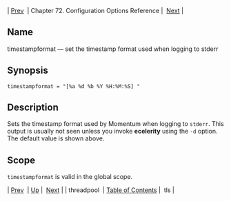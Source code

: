| [Prev](conf.ref.threadpool)  | Chapter 72. Configuration Options Reference |  [Next](config.ref.tls) |

<a name="conf.ref.timestampformat"></a>
## Name

timestampformat — set the timestamp format used when logging to stderr

## Synopsis

`timestampformat = "[%a %d %b %Y %H:%M:%S] "`

<a name="idp26877584"></a>
## Description

Sets the timestamp format used by Momentum when logging to `stderr`. This output is usually not seen unless you invoke **ecelerity** using the `-d` option. The default value is shown above.

<a name="idp26880864"></a>
## Scope

`timestampformat` is valid in the global scope.

| [Prev](conf.ref.threadpool)  | [Up](config.options.ref) |  [Next](config.ref.tls) |
| threadpool  | [Table of Contents](index) |  tls |

